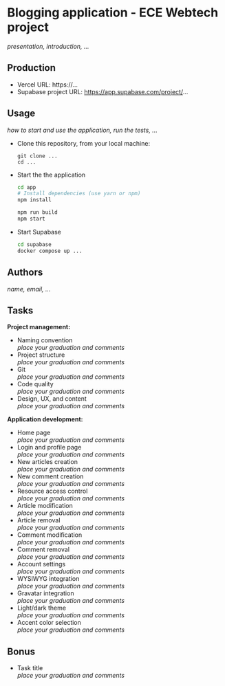 # Blogging application - ECE Webtech project

_presentation, introduction, ..._

## Production

- Vercel URL: https://...
- Supabase project URL: https://app.supabase.com/project/...

## Usage

_how to start and use the application, run the tests, ..._

- Clone this repository, from your local machine:
  ```
  git clone ...
  cd ...
  ```
- Start the the application

  ```bash
  cd app
  # Install dependencies (use yarn or npm)
  npm install

  npm run build
  npm start
  ```

- Start Supabase
  ```bash
  cd supabase
  docker compose up ...
  ```

## Authors

_name, email, ..._

## Tasks

**Project management:**

- Naming convention  
  _place your graduation and comments_
- Project structure  
  _place your graduation and comments_
- Git  
  _place your graduation and comments_
- Code quality  
  _place your graduation and comments_
- Design, UX, and content  
  _place your graduation and comments_

**Application development:**

- Home page  
  _place your graduation and comments_
- Login and profile page  
  _place your graduation and comments_
- New articles creation  
  _place your graduation and comments_
- New comment creation  
  _place your graduation and comments_
- Resource access control  
  _place your graduation and comments_
- Article modification  
  _place your graduation and comments_
- Article removal  
  _place your graduation and comments_
- Comment modification  
  _place your graduation and comments_
- Comment removal  
  _place your graduation and comments_
- Account settings  
  _place your graduation and comments_
- WYSIWYG integration  
  _place your graduation and comments_
- Gravatar integration  
  _place your graduation and comments_
- Light/dark theme  
  _place your graduation and comments_
- Accent color selection  
  _place your graduation and comments_

## Bonus

- Task title  
  _place your graduation and comments_
